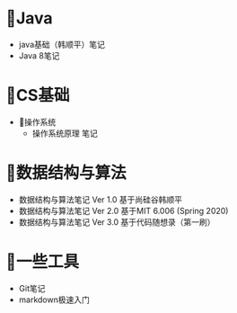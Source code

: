 

# :file_folder:Java

- java基础（韩顺平）笔记
- Java 8笔记





# :file_folder:CS基础

- :file_folder:操作系统
	- 操作系统原理 笔记 



# :file_folder:数据结构与算法

- 数据结构与算法笔记 Ver 1.0 基于尚硅谷韩顺平
- 数据结构与算法笔记 Ver 2.0 基于MIT 6.006 (Spring 2020)
- 数据结构与算法笔记 Ver 3.0 基于代码随想录（第一刷）



# :file_folder:一些工具

- Git笔记
- markdown极速入门
